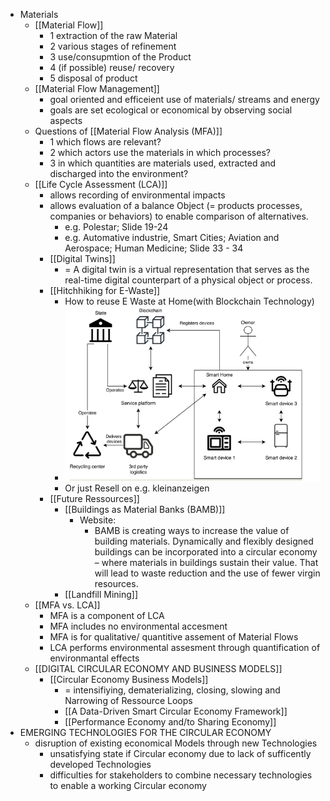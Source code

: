 - Materials
	- [[Material Flow]]
		- 1 extraction of the raw Material
		- 2 various stages of refinement
		- 3 use/consupmtion of the Product
		- 4 (if possible) reuse/ recovery
		- 5 disposal of product
	- [[Material Flow Management]]
		- goal oriented and efficeient use of materials/ streams and energy
		- goals are set ecological or economical by observing social aspects
	- Questions of [[Material Flow Analysis (MFA)]]
		- 1 which flows are relevant?
		- 2 which actors use the materials in which processes?
		- 3 in which quantities are materials used, extracted and discharged into the environment?
	- [[Life Cycle Assessment (LCA)]]
		- allows recording of environmental impacts
		- allows evaluation of a balance Object (= products processes, companies or behaviors) to enable comparison of alternatives.
			- e.g. Polestar; Slide 19-24
			- e.g. Automative industrie, Smart Cities; Aviation and Aerospace; Human Medicine; Slide 33 - 34
		- [[Digital Twins]]
			- = A digital twin is a virtual representation that serves as the real-time digital counterpart of a physical object or process.
		- [[Hitchhiking for E-Waste]]
			- How to reuse E Waste at Home(with Blockchain Technology)
			- ![image.png](../assets/image_1658658664599_0.png)
			- Or just Resell on e.g. kleinanzeigen
		- [[Future Ressources]]
			- [[Buildings as Material Banks (BAMB)]]
				- Website:
					- BAMB is creating ways to increase the value of building materials. Dynamically and flexibly designed buildings can be incorporated into a circular economy – where materials in buildings sustain their value. That will lead to waste reduction and the use of fewer virgin resources.
			- [[Landfill Mining]]
	- [[MFA vs. LCA]]
		- MFA is a component of LCA
		- MFA includes no environmental accesment
		- MFA is for qualitative/ quantitive assement of Material Flows
		- LCA performs environmental assesment through quantification of environmantal effects
	- [[DIGITAL CIRCULAR ECONOMY AND BUSINESS 
	  MODELS]]
		- [[Circular Economy Business Models]]
			- = intensifiying, dematerializing, closing, slowing and Narrowing of Ressource Loops
			- [[A Data-Driven Smart Circular Economy Framework]]
			- [[Performance Economy and/to Sharing Economy]]
- EMERGING TECHNOLOGIES FOR THE CIRCULAR 
  ECONOMY
	- disruption of existing economical Models through new Technologies
		- unsatisfying state if Circular economy due to lack of sufficently developed Technologies
		- difficulties for stakeholders to combine necessary technologies to enable a working Circular economy